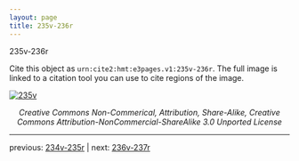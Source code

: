 ```yaml
---
layout: page
title: 235v-236r
---
```


235v-236r

Cite this object as `urn:cite2:hmt:e3pages.v1:235v-236r`. The full image is linked to a citation tool you can use to cite regions of the image.

[![235v](http://www.homermultitext.org/iipsrv?IIIF=/project/homer/pyramidal/deepzoom/hmt/e3bifolio/v1/E3_235v_236r.tif/full/800,/0/default.jpg)](http://www.homermultitext.org/ict2/?urn=urn:cite2:hmt:e3bifolio.v1:E3_235v_236r) 

<p style="text-align: center; font-style: italic;">Creative Commons Non-Commerical, Attribution, Share-Alike, Creative Commons Attribution-NonCommercial-ShareAlike 3.0 Unported License</p>

---

previous: [234v-235r](../234v-235r/) | next: [236v-237r](../236v-237r/)